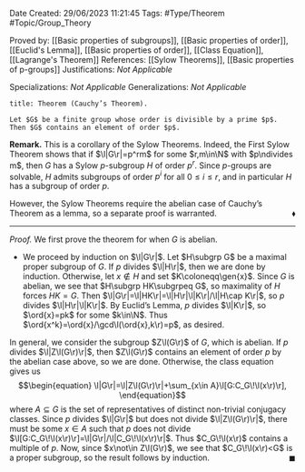 <div class="topSpace"></div>

Date Created: 29/06/2023 11:21:45
Tags: #Type/Theorem #Topic/Group_Theory

Proved by: [[Basic properties of subgroups]], [[Basic properties of order]], [[Euclid's Lemma]], [[Basic properties of order]], [[Class Equation]], [[Lagrange's Theorem]]
References: [[Sylow Theorems]], [[Basic properties of p-groups]]
Justifications: <i>Not Applicable</i>

Specializations: <i>Not Applicable</i>
Generalizations: <i>Not Applicable</i>

``` ad-Theorem
title: Theorem (Cauchy’s Theorem).

Let $G$ be a finite group whose order is divisible by a prime $p$. Then $G$ contains an element of order $p$.

```

<b>Remark.</b> This is a corollary of the Sylow Theorems. Indeed, the First Sylow Theorem shows that if $\l|G\r|=p^rm$ for some $r,m\in\N$ with $p\ndivides m$, then $G$ has a Sylow $p$-subgroup $H$ of order $p^r$. Since $p$-groups are solvable, $H$ admits subgroups of order $p^i$ for all $0\leq i\leq r$, and in particular $H$ has a subgroup of order $p$.

However, the Sylow Theorems require the abelian case of Cauchy’s Theorem as a lemma, so a separate proof is warranted.<span style="float:right;">$\blacklozenge$</span>

---

<i>Proof.</i> We first prove the theorem for when $G$ is abelian.
* We proceed by induction on $\l|G\r|$. Let $H\subgrp G$ be a maximal proper subgroup of $G$. If $p$ divides $\l|H\r|$, then we are done by induction. Otherwise, let $x\not\in H$ and set $K\coloneqq\gen{x}$. Since $G$ is abelian, we see that $H\subgrp HK\subgrpeq G$, so maximality of $H$ forces $HK=G$. Then $\l|G\r|=\l|HK\r|=\l|H\r|\l|K\r|/\l|H\cap K\r|$, so $p$ divides $\l|H\r|\l|K\r|$. By Euclid’s Lemma, $p$ divides $\l|K\r|$, so $\ord{x}=pk$ for some $k\in\N$. Thus $\ord{x^k}=\ord{x}/\gcd\l(\ord{x},k\r)=p$, as desired.

In general, we consider the subgroup $Z\l(G\r)$ of $G$, which is abelian. If $p$ divides $\l|Z\l(G\r)\r|$, then $Z\l(G\r)$ contains an element of order $p$ by the abelian case above, so we are done. Otherwise, the class equation gives us
$$\begin{equation}
    \l|G\r|=\l|Z\l(G\r)\r|+\sum_{x\in A}\l[G:C_G\!\l(x\r)\r],
\end{equation}$$
where $A\subseteq G$ is the set of representatives of distinct non-trivial conjugacy classes. Since $p$ divides $\l|G\r|$ but does not divide $\l|Z\l(G\r)\r|$, there must be some $x\in A$ such that $p$ does not divide $\l[G:C_G\!\l(x\r)\r]=\l|G\r|/\l|C_G\!\l(x\r)\r|$. Thus $C_G\!\l(x\r)$ contains a multiple of $p$. Now, since $x\not\in Z\l(G\r)$, we see that $C_G\!\l(x\r)<G$ is a proper subgroup, so the result follows by induction.<span style="float:right;">$\blacksquare$</span>
